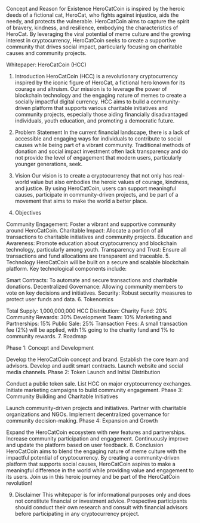 Concept and Reason for Existence
HeroCatCoin is inspired by the heroic deeds of a fictional cat, HeroCat, who fights against injustice, aids the needy, and protects the vulnerable.
HeroCatCoin aims to capture the spirit of bravery, kindness, and resilience, embodying the characteristics of HeroCat. 
By leveraging the viral potential of meme culture and the growing interest in cryptocurrency, HeroCatCoin seeks to create a supportive community that drives social impact, particularly focusing on charitable causes and community projects.

Whitepaper: HeroCatCoin (HCC)
1. Introduction
HeroCatCoin (HCC) is a revolutionary cryptocurrency inspired by the iconic figure of HeroCat, a fictional hero known for its courage and altruism.
Our mission is to leverage the power of blockchain technology and the engaging nature of memes to create a socially impactful digital currency.
HCC aims to build a community-driven platform that supports various charitable initiatives and community projects, especially those aiding financially disadvantaged individuals, youth education, and promoting a democratic future.

3. Problem Statement
In the current financial landscape, there is a lack of accessible and engaging ways for individuals to contribute to social causes while being part of a vibrant community.
Traditional methods of donation and social impact investment often lack transparency and do not provide the level of engagement that modern users, particularly younger generations, seek.

4. Vision
Our vision is to create a cryptocurrency that not only has real-world value but also embodies the heroic values of courage, kindness, and justice. By using HeroCatCoin,
users can support meaningful causes, participate in community-driven projects, and be part of a movement that aims to make the world a better place.

5. Objectives

Community Engagement: Foster a vibrant and supportive community around HeroCatCoin.
Charitable Impact: Allocate a portion of all transactions to charitable initiatives and community projects.
Education and Awareness: Promote education about cryptocurrency and blockchain technology, particularly among youth.
Transparency and Trust: Ensure all transactions and fund allocations are transparent and traceable.
5. Technology
HeroCatCoin will be built on a secure and scalable blockchain platform. Key technological components include:

Smart Contracts: To automate and secure transactions and charitable donations.
Decentralized Governance: Allowing community members to vote on key decisions and initiatives.
Security: Robust security measures to protect user funds and data.
6. Tokenomics

Total Supply: 1,000,000,000 HCC
Distribution:
Charity Fund: 20%
Community Rewards: 30%
Development Team: 10%
Marketing and Partnerships: 15%
Public Sale: 25%
Transaction Fees: A small transaction fee (2%) will be applied, with 1% going to the charity fund and 1% to community rewards.
7. Roadmap

Phase 1: Concept and Development

Develop the HeroCatCoin concept and brand.
Establish the core team and advisors.
Develop and audit smart contracts.
Launch website and social media channels.
Phase 2: Token Launch and Initial Distribution

Conduct a public token sale.
List HCC on major cryptocurrency exchanges.
Initiate marketing campaigns to build community engagement.
Phase 3: Community Building and Charitable Initiatives

Launch community-driven projects and initiatives.
Partner with charitable organizations and NGOs.
Implement decentralized governance for community decision-making.
Phase 4: Expansion and Growth

Expand the HeroCatCoin ecosystem with new features and partnerships.
Increase community participation and engagement.
Continuously improve and update the platform based on user feedback.
8. Conclusion
HeroCatCoin aims to blend the engaging nature of meme culture with the impactful potential of cryptocurrency. By creating a community-driven platform that supports social causes, 
HeroCatCoin aspires to make a meaningful difference in the world while providing value and engagement to its users. Join us in this heroic journey and be part of the HeroCatCoin revolution!

9. Disclaimer
This whitepaper is for informational purposes only and does not constitute financial or investment advice.
Prospective participants should conduct their own research and consult with financial advisors before participating in any cryptocurrency project.
